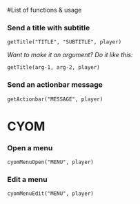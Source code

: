 #List of functions & usage

### Send a title with subtitle

```getTitle("TITLE", "SUBTITLE", player)```

*Want to make it an argument? Do it like this:*

```getTitle(arg-1, arg-2, player)```

### Send an actionbar message

```getActionbar("MESSAGE", player)```

# CYOM

### Open a menu

```cyomMenuOpen("MENU", player)```

### Edit a menu

```cyomMenuEdit("MENU", player)```

